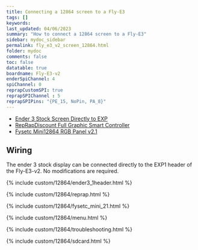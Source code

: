 ```yaml
---
title: Connecting a 12864 screen to a Fly-E3
tags: []
keywords: 
last_updated: 04/06/2023
summary: "How to connect a 12864 screen to a Fly-E3"
sidebar: mydoc_sidebar
permalink: fly_e3_v2_screen_12864.html
folder: mydoc
comments: false
toc: false
datatable: true
boardname: Fly-E3-v2
enderSpiChannel: 4
spiChannel: 0
reprapCustomSPI: true
reprapSPIChannel : 5
reprapSPIPins: "{PE_15, NoPin, PA_8}"
---
```


<ul id="profileTabs" class="nav nav-tabs">
    <li class="active"><a class="noCrossRef" href="#e3stock" data-toggle="tab">Ender 3 Stock Screen Directly to EXP</a></li>
    <li><a class="noCrossRef" href="#reprap" data-toggle="tab">RepRapDiscount Full Graphic Smart Controller</a></li>
    <li><a class="noCrossRef" href="#fysetc" data-toggle="tab">Fysetc Mini12864 RGB Panel v2.1</a></li>
</ul>
  <div class="tab-content">
<div role="tabpanel" class="tab-pane active" id="e3stock" markdown="1">

## Wiring

The ender 3 stock display can be connected directly to the EXP1 header of the Fly-E3-v2. No modifications are required.

{% include custom/12864/ender3_1header.html %}

</div>

<div role="tabpanel" class="tab-pane" id="reprap" markdown="1">

{% include custom/12864/reprap.html %}

</div>

<div role="tabpanel" class="tab-pane" id="fysetc" markdown="1">

{% include custom/12864/fysetc_mini_21.html %}

</div>

</div>

{% include custom/12864/menu.html %}

{% include custom/12864/troubleshooting.html %}

{% include custom/12864/sdcard.html %}
